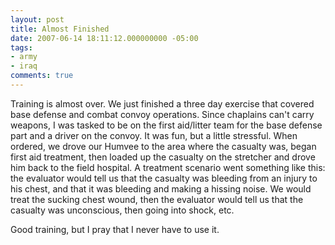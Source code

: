 ```yaml
---
layout: post
title: Almost Finished
date: 2007-06-14 18:11:12.000000000 -05:00
tags:
- army
- iraq 
comments: true
---
```

<p>Training is almost over. We just finished a three day exercise that covered base defense and combat convoy operations. Since chaplains can't carry weapons, I was tasked to be on the first aid/litter team for the base defense part and a driver on the convoy. It was fun, but a little stressful. When ordered, we drove our Humvee to the area where the casualty was, began first aid treatment, then loaded up the casualty on the stretcher and drove him back to the field hospital. A treatment scenario went something like this: the evaluator would tell us that the casualty was bleeding from an injury to his chest, and that it was bleeding and making a hissing noise. We would treat the sucking chest wound, then the evaluator would tell us that the casualty was unconscious, then going into shock, etc.</p>
<p>Good training, but I pray that I never have to use it.</p>
